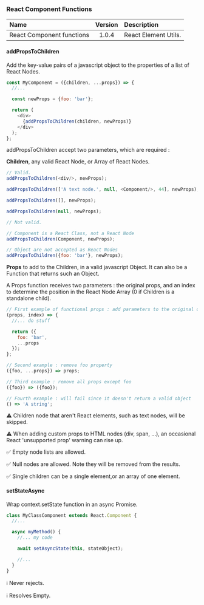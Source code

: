 ### React Component Functions

|    Name     |  Version  |   Description  |
|    :---    |   :---:   |      :---      |  
| React Component functions |   1.0.4   | React Element Utils. |

#### addPropsToChildren

Add the key-value pairs of a javascript object to the properties of a list of React Nodes.

```javascript
const MyComponent = ({children, ...props}) => {
  //...

  const newProps = {foo: 'bar'};

  return (
    <div>
      {addPropsToChildren(children, newProps)}
    </div>
  );
};
```

addPropsToChildren accept two parameters, which are required :

**Children**, any valid React Node, or Array of React Nodes.

```javascript
// Valid.
addPropsToChildren(<div/>, newProps);

addPropsToChildren(['A text node.', null, <Component/>, 44], newProps);

addPropsToChildren([], newProps);

addPropsToChildren(null, newProps);

// Not valid.

// Component is a React Class, not a React Node
addPropsToChildren(Component, newProps);

// Object are not accepted as React Nodes
addPropsToChildren({foo: 'bar'}, newProps);
```

**Props** to add to the Children, in a valid javascript Object. It can also be a Function that returns such an Object.

A Props function receives two parameters : the original props, and an index to determine the position in the React Node Array (0 if Children is a standalone child).
```javascript
// First example of functional props : add parameters to the original ones.
(props, index) => {
  //... do stuff

  return ({
    foo: 'bar',
    ...props
  });
};

// Second example : remove foo property
({foo, ...props}) => props;

// Third example : remove all props except foo
({foo}) => ({foo});

// Fourth example : will fail since it doesn't return a valid object
() => 'A string';
```

⚠️ Children node that aren't React elements, such as text nodes, will be skipped.

⚠️ When adding custom props to HTML nodes (div, span, ...), an occasional React 'unsupported prop' warning can rise up.

✅ Empty node lists are allowed.

✅ Null nodes are allowed. Note they will be removed from the results.

✅ Single children can be a single element,or an array of one element.

#### setStateAsync

Wrap context.setState function in an async Promise.

```javascript
class MyClassComponent extends React.Component {
  //...

  async myMethod() {
    //... my code

    await setAsyncState(this, stateObject);

    //...
  }
}
```

ℹ️ Never rejects.

ℹ️ Resolves Empty.